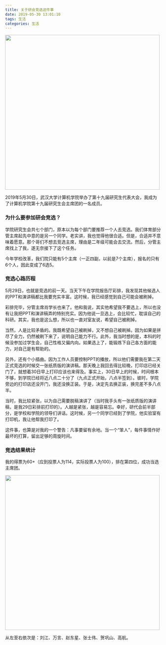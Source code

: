 ```yaml
---
title: 关于研会竞选这件事
date: 2019-05-30 13:01:10
tags: 生活
categories: 生活
---
```


<img src="/static/images/whu-cs-graduate-union-election.jpg" width="500px" height="500px">

2019年5月30日，武汉大学计算机学院举办了第十九届研究生代表大会，我成为了计算机学院第十九届研究生会主席团的一名成员。

<!--more-->

### 为什么要参加研会竞选？

学院研究生会共七个部门，原本以为每个部门要推荐一个人去竞选。我们体育部分管主席起先中意的是另一个同学。老实讲，我也觉得他很合适。但是，合适并不意味着愿意。那个哥们不想去竞选主席，理由是二年级可能会去交流。然后，分管主席找上了我，遂无奈接下了这个任务。

今年学校改革，我们院只能有5个主席（一正四副，以前是7个主席），报名的只有6个人，因此变成了6选5。

### 竞选心路历程

5月29日，也就是竞选的前一天。当天下午在学院报告厅彩排，我发现其他候选人的PPT和演讲稿都比我要充实丰富。这时候，我已经感觉到自己可能会被刷掉。

彩排完毕，分管主席肖学长也来了。他和我说，其实他希望我不要选上，所以也没有让我把PPT和演讲稿弄的特别充实。因为他说一旦选上，会比较忙，耽误自己的科研。其实，我也是这么想，所以也一直对室友说，希望自己被刷掉。

当然，人是比较矛盾的。我既希望自己被刷掉，又不想自己被刷掉。因为如果是拼尽了全力，仍然被刷下来了，说明自己能力不行。此外，我当时想的是，本科的时候没参加过学生会，自己性格又偏内向。如果选上了，能锻炼下自己各方面的能力，对自己是有帮助的。

另外，还有个小插曲。因为工作人员要控制PPT的播放，所以他们需要我在第二天正式竞选的时候交一张纸质版的演讲稿。那天晚上我回去得比较晚，打印店已经关门了，就想着30日早上打印应该也来得及。事实上，30日早上的时候，时间根本不够，到学院已经将近八点二十分了（九点正式开始，八点半签到）。彼时，学院旁边的打印店还没开门，我还没换正装。于是，决定先去换正装，换完差不多八点半。

当时，我比较紧张，以为自己需要脱稿演讲了（当时我手头有一张纸质版的演讲稿，是我29日彩排前打印的）。人越是紧张，越是容易忘。幸好，研代会前半部分，是学校和学院的领导们讲话。这时候，另一个同学已经到了学院，他实验室有打印机，我让他帮我打印了。

这件事，也算是对我的一个警告：凡事要留有余地。当一个“笨人”，每件事情作好最坏的打算，留出足够的周旋时间。

### 竞选结果统计

我的得票为60+（应到投票人为114，实际投票人为100），排在第四位，成功当选主席团。

<img src="/static/images/whu-cs-graduate-union-election2.jpg" width="500px" height="500px">

从左至右依次是：刘江、万言、赵东星、张士伟、贺巩山、高航。
